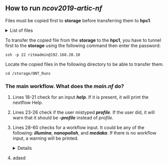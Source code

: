 ## How to run *ncov2019-artic-nf*

Files must be copied first to **storage** before transferring them to **hpc1**.

  <details>
    <summary>List of files</summary>

   > 1.  *articNcovNanopore_prepRedcap_bammix_process* </br>
        • contains *csv* and *pdf* files with details on the proportion of base calls per position </br>
   > 2.  *articNcovNanopore_prepRedcap_concatenate_process* </br>
        • contains the concatenated consensus genomes of all samples </br>
   > 3.  *articNcovNanopore_prepRedcap_makeMeta* </br>
        • contains *Redcap* metadata </br>
   > 4.  *articNcovNanopore_prepRedcap_process_csv* </br>
        • contains the **Nextclade** and **Pangolin** lineage assignment of all samples </br>
   > 5.  *articNcovNanopore_prepRedcap_renameFasta* </br>
        • contains the consensus genomes of individual samples and scripts for uploading to Redcap.

  </details>


To transfer the copied file from the **storage** to the **hpc1**, you have to tunnel first to the **storage** using the following command then enter the password:
```
ssh -p 22 ritmadmin@192.168.20.10
```

Locate the copied files in the following directory to be able to transfer them.

```
cd /storage/ONT_Runs
```



### The main workflow. What does the *main.nf* do?

1.  Lines 18-21 check for an input ***help***. If it is present, it will print the nextflow Help.
2.  Lines 23-26 check if the user mistyped ***profile***. If the user did, it will warn that it should be ***-profile*** instead of *profile*.
3.  Lines 28-60 checks for a workflow input. It could be any of the following: ***illumina***, ***nanopolish***, and ***medaka***. If there is no workflow input, a warning will be printed.
    <details>
      <summary>Details</summary>

      > •  For the ***illumina*** workflow, it will check for the directory containing the fastq or CRAM files. It will also check for both the bed file and reference genome. </br>
      > •  For the ***nanopolish*** workflow, it will check for the directory containing basecalled fastq files, fast5 files, and sequencing summary. It will also output a warning if bed file and reference genome are used as inputs. These two files are only used in illumina workflow. </br>
      > •  For the ***medaka*** workflow, it requires the basecalled fastq files. </br>
    </details>

4.  adasd
